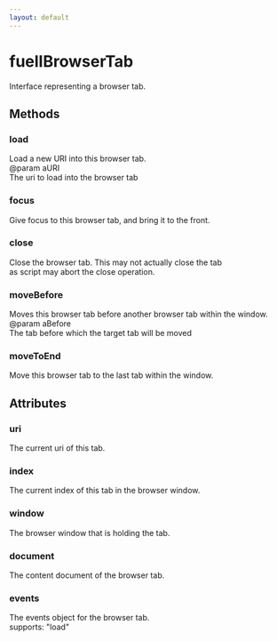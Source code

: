 ```yaml
---
layout: default
---
```


# fuelIBrowserTab #
  
Interface representing a browser tab.  
  

## Methods ##

### load ###
  
Load a new URI into this browser tab.  
@param   aURI  
         The uri to load into the browser tab  
  

### focus ###
  
Give focus to this browser tab, and bring it to the front.  
  

### close ###
  
Close the browser tab. This may not actually close the tab  
as script may abort the close operation.  
  

### moveBefore ###
  
Moves this browser tab before another browser tab within the window.  
@param   aBefore  
         The tab before which the target tab will be moved  
  

### moveToEnd ###
  
Move this browser tab to the last tab within the window.  
  

## Attributes ##

### uri ###
  
The current uri of this tab.  
  

### index ###
  
The current index of this tab in the browser window.  
  

### window ###
  
The browser window that is holding the tab.  
  

### document ###
  
The content document of the browser tab.  
  

### events ###
  
The events object for the browser tab.  
supports: "load"  
  
